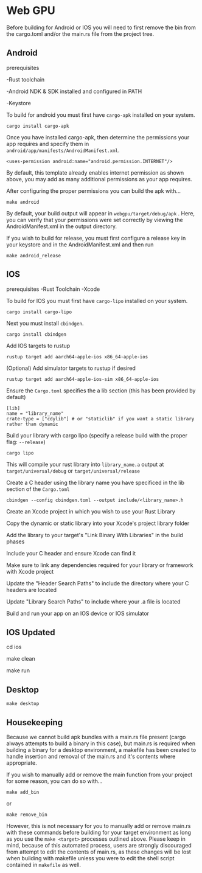 # Web GPU

Before building for Android or IOS you will need to first remove the bin from the cargo.toml and/or the main.rs file from the project tree.

## Android

prerequisites

-Rust toolchain

-Android NDK & SDK installed and configured in PATH

-Keystore

To build for android you must first have `cargo-apk` installed on your system. 

```cargo install cargo-apk```

Once you have installed cargo-apk, then determine the permissions your app requires and specify them in `android/app/manifests/AndroidManifest.xml`.

```
<uses-permission android:name="android.permission.INTERNET"/>
```

By default, this template already enables internet permission as shown above, you may add as many additional permissions as your app requires.

After configuring the proper permissions you can build the apk with...

```make android```

By default, your build output will appear in `webgpu/target/debug/apk` . Here, you can verify that your permissions were set correctly by viewing the AndroidManifest.xml in the output directory.

If you wish to build for release, you must first configure a release key in your keystore and in the AndroidManifest.xml and then run

```make android_release```

## IOS

prerequisites
-Rust Toolchain
-Xcode

To build for IOS you must first have `cargo-lipo` installed on your system.

```cargo install cargo-lipo```

Next you must install `cbindgen`.

```cargo install cbindgen```

Add IOS targets to rustup

```rustup target add aarch64-apple-ios x86_64-apple-ios```

(Optional) Add simulator targets to rustup if desired

```rustup target add aarch64-apple-ios-sim x86_64-apple-ios```

Ensure the `Cargo.toml` specifies the a lib section (this has been provided by default)

```
[lib]
name = "library_name"
crate-type = ["cdylib"] # or "staticlib" if you want a static library rather than dynamic
```

Build your library with cargo lipo (specify a release build with the proper flag: `--release`)

```cargo lipo```

This will compile your rust library into `library_name.a` output at `target/universal/debug` or `target/universal/release`

Create a C header using the library name you have specificed in the lib section of the `Cargo.toml`

```cbindgen --config cbindgen.toml --output include/<library_name>.h```

Create an Xcode project in which you wish to use your Rust Library

Copy the dynamic or static library into your Xcode's project library folder

Add the library to your target's "Link Binary With Libraries" in the build phases

Include your C header and ensure Xcode can find it

Make sure to link any dependencies required for your library or framework with Xcode project

Update the "Header Search Paths" to include the directory where your C headers are located

Update "Library Search Paths" to include where your .a file is located

Build and run your app on an IOS device or IOS simulator

## IOS Updated

cd ios

make clean

make run

## Desktop

`make desktop`

## Housekeeping

Because we cannot build apk bundles with a main.rs file present (cargo always attempts to build a binary in this case), but main.rs is required when building a binary for a desktop environment, a makefile has been created to handle insertion and removal of the main.rs and it's contents where appropriate.

If you wish to manually add or remove the main function from your project for some reason, you can do so with...

`make add_bin`

or

`make remove_bin`

However, this is not necessary for you to manually add or remove main.rs with these commands before building for your target environment as long as you use the `make <target>` processes outlined above. Please keep in mind, because of this automated process, users are strongly discouraged from attempt to edit the contents of main.rs, as these changes will be lost when building with makefile unless you were to edit the shell script contained in `makefile` as well.
